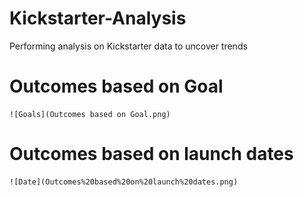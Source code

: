 # Kickstarter-Analysis
Performing analysis on Kickstarter data to uncover trends

# Outcomes based on Goal
	![Goals](Outcomes based on Goal.png)
	
  
  # Outcomes based on launch dates
	![Date](Outcomes%20based%20on%20launch%20dates.png)
  
  
  
